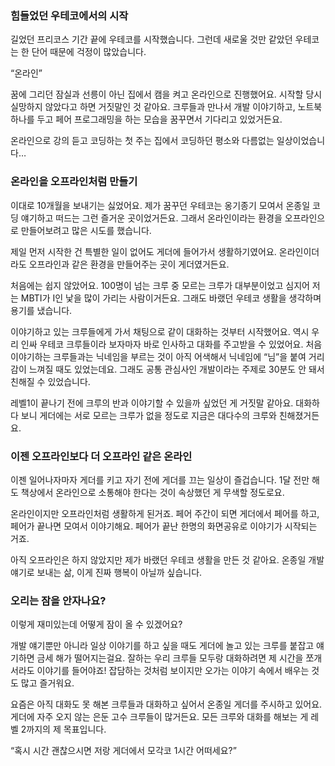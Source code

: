 ### 힘들었던 우테코에서의 시작
 길었던 프리코스 기간 끝에 우테코를 시작했습니다. 그런데 새로울 것만 같았던 우테코는 한 단어 때문에 걱정이 많았습니다.
 
 “온라인”
 
 꿈에 그리던 잠실과 선릉이 아닌 집에서 캠을 켜고 온라인으로 진행했어요. 시작할 당시 실망하지 않았다고 하면 거짓말인 것 같아요. 크루들과 만나서 개발 이야기하고, 노트북 하나를 두고 페어 프로그래밍을 하는 모습을 꿈꾸면서 기다리고 있었거든요.
 
 온라인으로 강의 듣고 코딩하는 첫 주는 집에서 코딩하던 평소와 다름없는 일상이었습니다…

### 온라인을 오프라인처럼 만들기
 이대로 10개월을 보내기는 싫었어요. 제가 꿈꾸던 우테코는 옹기종기 모여서 온종일 코딩 얘기하고 떠드는 그런 즐거운 곳이었거든요. 그래서 온라인이라는 환경을 오프라인으로 만들어보려고 많은 시도를 했습니다.

 제일 먼저 시작한 건 특별한 일이 없어도 게더에 들어가서 생활하기였어요. 온라인이더라도 오프라인과 같은 환경을 만들어주는 곳이 게더였거든요.

 처음에는 쉽지 않았어요. 100명이 넘는 크루 중 모르는 크루가 대부분이었고 심지어 저는 MBTI가 I인 낯을 많이 가리는 사람이거든요. 그래도 바랬던 우테코 생활을 생각하며 용기를 냈습니다.

 이야기하고 있는 크루들에게 가서 채팅으로 같이 대화하는 것부터 시작했어요. 역시 우리 인싸 우테코 크루들이라 보자마자 바로 인사하고 대화를 주고받을 수 있었어요. 처음 이야기하는 크루들과는 닉네임을 부르는 것이 아직 어색해서 닉네임에 “님”을 붙여 거리감이 느껴질 때도 있었는데요. 그래도 공통 관심사인 개발이라는 주제로 30분도 안 돼서 친해질 수 있었습니다.

 레벨1이 끝나기 전에 크루의 반과 이야기할 수 있을까 싶었던 게 거짓말 같아요. 대화하다 보니 게더에는 서로 모르는 크루가 없을 정도로 지금은 대다수의 크루와 친해졌거든요.


### 이젠 오프라인보다 더 오프라인 같은 온라인
 이젠 일어나자마자 게더를 키고 자기 전에 게더를 끄는 일상이 즐겁습니다. 1달 전만 해도 책상에서 온라인으로 소통해야 한다는 것이 속상했던 게 무색할 정도로요.
 
 온라인이지만 오프라인처럼 생활하게 된거죠. 페어 주간이 되면 게더에서 페어를 하고, 페어가 끝나면 모여서 이야기해요. 페어가 끝난 한명의 화면공유로 이야기가 시작되는 거죠.
 
 아직 오프라인은 하지 않았지만 제가 바랬던 우테코 생활을 만든 것 같아요. 온종일 개발 얘기로 보내는 삶, 이게 진짜 행복이 아닐까 싶습니다.

### 오리는 잠을 안자나요?
 이렇게 재미있는데 어떻게 잠이 올 수 있겠어요?
 
 개발 얘기뿐만 아니라 일상 이야기를 하고 싶을 때도 게더에 놀고 있는 크루를 붙잡고 얘기하면 금세 해가 떨어지는걸요. 잘하는 우리 크루들 모두랑 대화하려면 제 시간을 쪼개서라도 이야기를 들어야죠!
 잡담하는 것처럼 보이지만 오가는 이야기 속에서 배우는 것도 많고 즐거워요.
 
 요즘은 아직 대화도 못 해본 크루들과 대화하고 싶어서 온종일 게더를 주시하고 있어요. 게더에 자주 오지 않는 은둔 고수 크루들이 많거든요. 모든 크루와 대화를 해보는 게 레벨 2까지의 제 목표입니다.

“혹시 시간 괜찮으시면 저랑 게더에서 모각코 1시간 어떠세요?”
